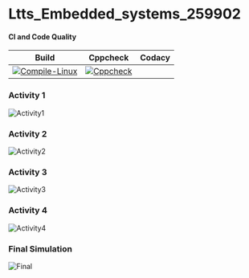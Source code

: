 # Ltts_Embedded_systems_259902

#### CI and Code Quality

|Build|Cppcheck|Codacy|
|:--:|:--:|:--:|
|[![Compile-Linux](https://github.com/bharathkrshetty/embedded/actions/workflows/Compile.yml/badge.svg)](https://github.com/bharathkrshetty/embedded/actions/workflows/Compile.yml)|[![Cppcheck](https://github.com/bharathkrshetty/embedded/actions/workflows/codeQuality.yml/badge.svg)](https://github.com/bharathkrshetty/embedded/actions/workflows/codeQuality.yml)|

### Activity 1 
![Activity1](https://user-images.githubusercontent.com/80733877/116662380-5843a380-a9b3-11eb-9436-70d5a4f1864a.png)

### Activity 2
![Activity2](https://user-images.githubusercontent.com/80733877/116662580-9214aa00-a9b3-11eb-944e-31ad9e36b067.png)

### Activity 3
![Activity3](https://user-images.githubusercontent.com/80733877/116662621-9fca2f80-a9b3-11eb-95c3-9367ad9d0ff4.png)

### Activity 4
![Activity4](https://user-images.githubusercontent.com/80733877/116662647-aa84c480-a9b3-11eb-97c8-ebd1b46f730b.png)

### Final Simulation
![Final](https://user-images.githubusercontent.com/80733877/116662698-b96b7700-a9b3-11eb-9250-08336697d5e7.png)
